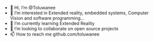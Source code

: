 - 👋 Hi, I’m @Toluwanee
- 👀 I’m interested in Extended reality, embedded systems, Computer Vision and software programming...
- 🌱 I’m currently learning Extended Reality
- 💞️ I’m looking to collaborate on open source projects
- 📫 How to reach me github.com/toluwanee
<!---
Toluwanee/Toluwanee is a ✨ special ✨ repository because its `README.md` (this file) appears on your GitHub profile.
You can click the Preview link to take a look at your changes.
--->
